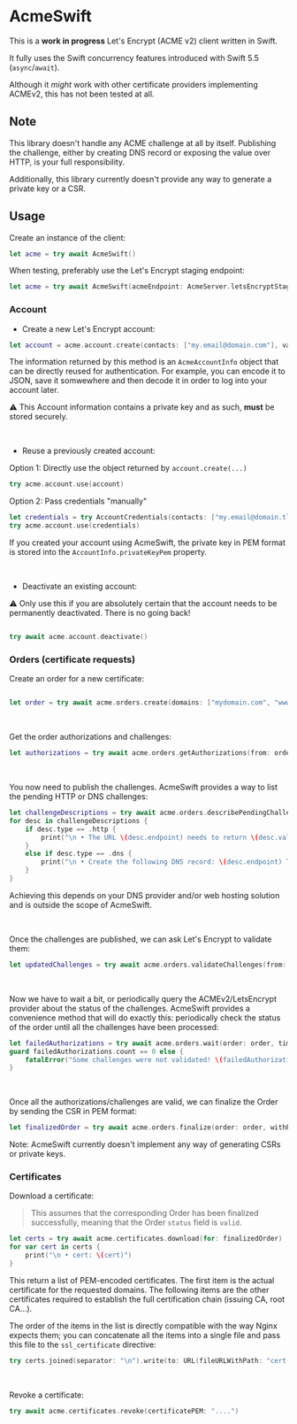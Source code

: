 # AcmeSwift

This is a **work in progress** Let's Encrypt (ACME v2) client written in Swift. 

It fully uses the Swift concurrency features introduced with Swift 5.5 (`async`/`await`).

Although it _might_ work with other certificate providers implementing ACMEv2, this has not been tested at all.


## Note
This library doesn't handle any ACME challenge at all by itself.
Publishing the challenge, either by creating DNS record or exposing the value over HTTP, is your full responsibility. 

Additionally, this library currently doesn't provide any way to generate a private key or a CSR.


## Usage

Create an instance of the client:
```swift
let acme = try await AcmeSwift()

```

When testing, preferably use the Let's Encrypt staging endpoint:
```swift
let acme = try await AcmeSwift(acmeEndpoint: AcmeServer.letsEncryptStaging)

```


### Account

- Create a new Let's Encrypt account:

```swift
let account = acme.account.create(contacts: ["my.email@domain.com"], validateTOS: true)
```

The information returned by this method is an `AcmeAccountInfo` object that can be directly reused for authentication. 
For example, you can encode it to JSON, save it somwewhere and then decode it in order to log into your account later.

⚠️ This Account information contains a private key and as such, **must** be stored securely.


<br/>

- Reuse a previously created account:

Option 1: Directly use the object returned by `account.create(...)`
```swift
try acme.account.use(account)
```

Option 2: Pass credentials "manually"
```swift
let credentials = try AccountCredentials(contacts: ["my.email@domain.tld"], pemKey: "private key in PEM format")
try acme.account.use(credentials)
```

If you created your account using AcmeSwift, the private key in PEM format is stored into the `AccountInfo.privateKeyPem` property.

<br/>

- Deactivate an existing account:

⚠️ Only use this if you are absolutely certain that the account needs to be permanently deactivated. There is no going back!

```swift

try await acme.account.deactivate()
```

### Orders (certificate requests)

 Create an order for a new certificate:
 
 ```swift
 
 let order = try await acme.orders.create(domains: ["mydomain.com", "www.mydomain.com"])
 ```

<br/>

Get the order authorizations and challenges: 
```swift
let authorizations = try await acme.orders.getAuthorizations(from: order)
```

<br/>

You now need to publish the challenges. AcmeSwift provides a way to list the pending HTTP or DNS challenges:
```swift
let challengeDescriptions = try await acme.orders.describePendingChallenges(from: order, preferring: .http)
for desc in challengeDescriptions {
    if desc.type == .http {
        print("\n • The URL \(desc.endpoint) needs to return \(desc.value)")
    }
    else if desc.type == .dns {
        print("\n • Create the following DNS record: \(desc.endpoint) TXT \(desc.value)")
    }
}
```
Achieving this depends on your DNS provider and/or web hosting solution and is outside the scope of AcmeSwift.

<br/>

Once the challenges are published, we can ask Let's Encrypt to validate them:
```swift
let updatedChallenges = try await acme.orders.validateChallenges(from: order, preferring: .http)
```

<br/>

Now we have to wait a bit, or periodically query the ACMEv2/LetsEncrypt provider about the status of the challenges.
AcmeSwift provides a convenience method that will do exactly this: periodically check the status of the order until all the challenges have been processed:
```swift
let failedAuthorizations = try await acme.orders.wait(order: order, timeout: 30 /* in seconds*/) 
guard failedAuthorizations.count == 0 else {
    fatalError("Some challenges were not validated! \(failedAuthorizations)")
}
```

<br/>

Once all the authorizations/challenges are valid, we can finalize the Order by sending the CSR in PEM format:
```swift
let finalizedOrder = try await acme.orders.finalize(order: order, withPemCsr: "...")
```
Note: AcmeSwift currently doesn't implement any way of generating CSRs or private keys.


### Certificates

Download a certificate:

> This assumes that the corresponding Order has been finalized successfully, meaning that the Order `status` field is `valid`.

```swift
let certs = try await acme.certificates.download(for: finalizedOrder)
for var cert in certs {
    print("\n • cert: \(cert)")
}
```

This return a list of PEM-encoded certificates. The first item is the actual certificate for the requested domains.
The following items are the other certificates required to establish the full certification chain (issuing CA, root CA...).

The order of the items in the list is directly compatible with the way Nginx expects them; you can concatenate all the items into a single file and pass this file to the `ssl_certificate` directive:
```swift
try certs.joined(separator: "\n").write(to: URL(fileURLWithPath: "cert.pem"), atomically: true, encoding: .utf8)
```

<br/>

Revoke a certificate:
```swift
try await acme.certificates.revoke(certificatePEM: "....")
```
